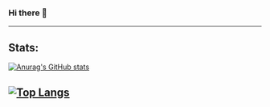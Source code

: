 ### Hi there 👋

---
## Stats:
[![Anurag's GitHub stats](https://github-readme-stats.vercel.app/api?username=YSSeah99&count_private=true&show_icons=true&theme=dark)](https://github.com/anuraghazra/github-readme-stats)

[![Top Langs](https://github-readme-stats.vercel.app/api/top-langs/?username=YSSeah99&count_private=true&theme=dark)](https://github.com/anuraghazra/github-readme-stats)
---

<!--
**YSSeah99/YSSeah99** is a ✨ _special_ ✨ repository because its `README.md` (this file) appears on your GitHub profile.

Here are some ideas to get you started:

- 🔭 I’m currently working on ...
- 🌱 I’m currently learning ...
- 👯 I’m looking to collaborate on ...
- 🤔 I’m looking for help with ...
- 💬 Ask me about ...
- 📫 How to reach me: ...
- 😄 Pronouns: ...
- ⚡ Fun fact: ...
-->
